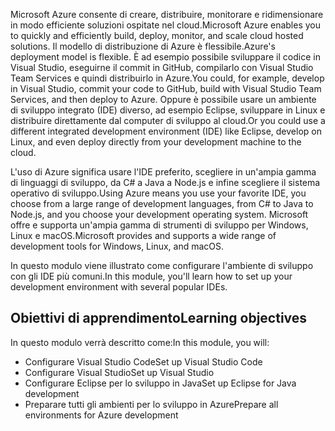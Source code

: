 <span data-ttu-id="a89ff-101">Microsoft Azure consente di creare, distribuire, monitorare e ridimensionare in modo efficiente soluzioni ospitate nel cloud.</span><span class="sxs-lookup"><span data-stu-id="a89ff-101">Microsoft Azure enables you to quickly and efficiently build, deploy, monitor, and scale cloud hosted solutions.</span></span> <span data-ttu-id="a89ff-102">Il modello di distribuzione di Azure è flessibile.</span><span class="sxs-lookup"><span data-stu-id="a89ff-102">Azure's deployment model is flexible.</span></span> <span data-ttu-id="a89ff-103">È ad esempio possibile sviluppare il codice in Visual Studio, eseguirne il commit in GitHub, compilarlo con Visual Studio Team Services e quindi distribuirlo in Azure.</span><span class="sxs-lookup"><span data-stu-id="a89ff-103">You could, for example, develop in Visual Studio, commit your code to GitHub, build with Visual Studio Team Services, and then deploy to Azure.</span></span> <span data-ttu-id="a89ff-104">Oppure è possibile usare un ambiente di sviluppo integrato (IDE) diverso, ad esempio Eclipse, sviluppare in Linux e distribuire direttamente dal computer di sviluppo al cloud.</span><span class="sxs-lookup"><span data-stu-id="a89ff-104">Or you could use a different integrated development environment (IDE) like Eclipse, develop on Linux, and even deploy directly from your development machine to the cloud.</span></span>

<span data-ttu-id="a89ff-105">L'uso di Azure significa usare l'IDE preferito, scegliere in un'ampia gamma di linguaggi di sviluppo, da C# a Java a Node.js e infine scegliere il sistema operativo di sviluppo.</span><span class="sxs-lookup"><span data-stu-id="a89ff-105">Using Azure means you use your favorite IDE, you choose from a large range of development languages, from C# to Java to Node.js, and you choose your development operating system.</span></span> <span data-ttu-id="a89ff-106">Microsoft offre e supporta un'ampia gamma di strumenti di sviluppo per Windows, Linux e macOS.</span><span class="sxs-lookup"><span data-stu-id="a89ff-106">Microsoft provides and supports a wide range of development tools for Windows, Linux, and macOS.</span></span> 

<span data-ttu-id="a89ff-107">In questo modulo viene illustrato come configurare l'ambiente di sviluppo con gli IDE più comuni.</span><span class="sxs-lookup"><span data-stu-id="a89ff-107">In this module, you'll learn how to set up your development environment with several popular IDEs.</span></span>

## <a name="learning-objectives"></a><span data-ttu-id="a89ff-108">Obiettivi di apprendimento</span><span class="sxs-lookup"><span data-stu-id="a89ff-108">Learning objectives</span></span>

<span data-ttu-id="a89ff-109">In questo modulo verrà descritto come:</span><span class="sxs-lookup"><span data-stu-id="a89ff-109">In this module, you will:</span></span>

- <span data-ttu-id="a89ff-110">Configurare Visual Studio Code</span><span class="sxs-lookup"><span data-stu-id="a89ff-110">Set up Visual Studio Code</span></span>
- <span data-ttu-id="a89ff-111">Configurare Visual Studio</span><span class="sxs-lookup"><span data-stu-id="a89ff-111">Set up Visual Studio</span></span>
- <span data-ttu-id="a89ff-112">Configurare Eclipse per lo sviluppo in Java</span><span class="sxs-lookup"><span data-stu-id="a89ff-112">Set up Eclipse for Java development</span></span>
- <span data-ttu-id="a89ff-113">Preparare tutti gli ambienti per lo sviluppo in Azure</span><span class="sxs-lookup"><span data-stu-id="a89ff-113">Prepare all environments for Azure development</span></span>
